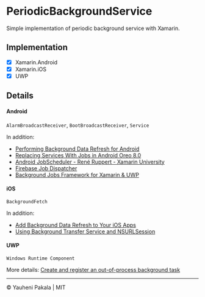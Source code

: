 # PeriodicBackgroundService
Simple implementation of periodic background service with Xamarin.


## Implementation

- [x] Xamarin.Android
- [x] Xamarin.iOS
- [x] UWP

## Details

#### Android

`AlarmBroadcastReceiver`, `BootBroadcastReceiver`, `Service`

In addition:
- [Performing Background Data Refresh for Android](https://blog.xamarin.com/performing-background-data-refresh-for-android/)
- [Replacing Services With Jobs in Android Oreo 8.0](https://blog.xamarin.com/replacing-services-jobs-android-oreo-8-0/)
- [Android JobScheduler - René Ruppert - Xamarin University](https://www.youtube.com/watch?v=aSjBBPYjelE)
- [Firebase Job Dispatcher](https://docs.microsoft.com/en-us/xamarin/android/platform/firebase-job-dispatcher)
- [Background Jobs Framework for Xamarin & UWP](https://github.com/aritchie/jobs)

#### iOS

`BackgroundFetch`

In addition:
- [Add Background Data Refresh to Your iOS Apps](https://blog.xamarin.com/add-background-data-refresh-to-ios-apps/)
- [Using Background Transfer Service and NSURLSession](https://developer.xamarin.com/guides/ios/application_fundamentals/backgrounding/part_4_ios_backgrounding_walkthroughs/background_transfer_walkthrough/)

#### UWP

`Windows Runtime Component`

More details: [Create and register an out-of-process background task](https://docs.microsoft.com/en-us/windows/uwp/launch-resume/create-and-register-a-background-task)



---
&copy; Yauheni Pakala | MIT
